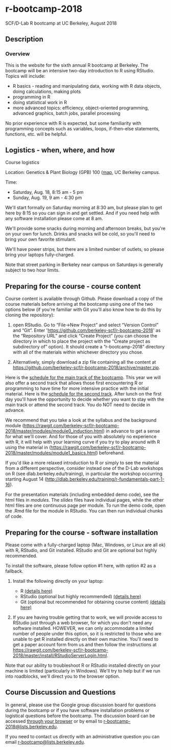# r-bootcamp-2018
SCF/D-Lab R bootcamp at UC Berkeley, August 2018

## Description

### Overview

This is the website for the sixth annual R bootcamp at Berkeley. The bootcamp will be an intensive two-day introduction to R using RStudio. Topics will include:

 * R basics - reading and manipulating data, working with R data objects, doing calculations, making plots
 * programming in R
 * doing statistical work in R
 * more advanced topics: efficiency, object-oriented programming, advanced graphics, batch jobs, parallel processing

No prior experience with R is expected, but some familiarity with programming concepts such as variables, loops, if-then-else statements, functions, etc. will be helpful.

## Logistics - when, where, and how

Course logistics

Location: Genetics & Plant Biology (GPB) 100 ([map](https://www.google.com/maps/@37.8735542,-122.2650818,18z), UC Berkeley campus.

Time: 
  - Saturday, Aug. 18, 8:15 am - 5 pm
  - Sunday, Aug. 19, 9 am - 4:30 pm

We'll start formally on Saturday morning at 8:30 am, but please plan to get here by 8:15 so you can sign in and get settled. And if you need help with any software installation please come at 8 am.

We'll provide some snacks during morning and afternoon breaks, but you're on your own for lunch. Drinks and snacks will be cold, so you'll need to bring your own favorite stimulant.

We'll have power strips, but there are a limited number of outlets, so please bring your laptops fully-charged.

Note that street parking in Berkeley near campus on Saturdays is generally subject to two hour limits.

## Preparing for the course - course content

Course content is available through Github. Please download a copy of the course materials before arriving at the bootcamp using one of the two options below (if you're familiar with Git you'll also know how to do this by cloning the repository):

  1) open RStudio. Go to “File→New Project” and select “Version Control” and “Git”. Enter 'https://github.com/berkeley-scf/r-bootcamp-2018' as the “Repository URL” and click “Create Project” (you can choose the directory in which to place the project with the “Create project as subdirectory of” option). It should create a “r-bootcamp-2018” directory with all of the materials within whichever directory you chose.

  2) Alternatively, simply download a zip file containing all the content at https://github.com/berkeley-scf/r-bootcamp-2018/archive/master.zip.

Here is the [schedule for the main track of the bootcamp](https://rawgit.com/berkeley-scf/r-bootcamp-2018/master/schedule/schedule.pdf). This year we will also offer a second track that allows those first encountering R or programming to have time for more intensive practice with the initial material. Here is the [schedule for the second track](https://rawgit.com/berkeley-scf/r-bootcamp-2018/master/schedule/schedule-track2.pdf). After lunch on the first day you'll have the opportunity to decide whether you want to stay with the main track or attend the second track. You do NOT need to decide in advance.

We recommend that you take a look at the syllabus and the background module (https://rawgit.com/berkeley-scf/r-bootcamp-2018/master/modules/module0_induction.html) in advance to get a sense for what we'll cover. And for those of you with absolutely no experience with R, it will help with your learning curve if you try to play around with R using the material in (https://rawgit.com/berkeley-scf/r-bootcamp-2018/master/modules/module1_basics.html) beforehand.

If you'd like a more relaxed introduction to R or simply to see the material from a different perspective, consider instead one of the D-Lab workshops on R (see dlab.berkeley.edu/training), in particular the workshop occurring starting August 14 (http://dlab.berkeley.edu/training/r-fundamentals-part-1-16).

For the presentation materials (including embedded demo code), see the html files in *modules*. The *_slides_* files have individual pages, while the other html files are one continuous page per module. To run the demo code, open the .Rmd file for the module in RStudio. You can then run individual chunks of code.

## Preparing for the course - software installation
Please come with a fully-charged laptop (Mac, Windows, or Linux are all ok) with R, RStudio, and Git installed. RStudio and Git are optional but highly recommended. 

To install the software, please follow option #1 here, with option #2 as a fallback. 

  1) Install the following directly on your laptop:
  
      - R [(details here)](https://rawgit.com/berkeley-scf/r-bootcamp-2018/master/install/RandRStudioInstall.html)
      - RStudio (optional but highly recommended) [(details here)](https://rawgit.com/berkeley-scf/r-bootcamp-2018/master/install/RandRStudioInstall.html)
      - Git (optional but recommended for obtaining course content) [(details here)](https://rawgit.com/berkeley-scf/r-bootcamp-2018/master/install/gitInstall.html)
  2) If you are having trouble getting that to work, we will provide access to RStudio just through a web browser, for which you don't need any software installed. HOWEVER, we can only accommodate a limited number of people under this option, so it is restricted to those who are unable to get R installed directly on their own machine. You'll need to get a paper account form from us and then follow the instructions at https://rawgit.com/berkeley-scf/r-bootcamp-2018/master/install/RStudioServerLogin.html.

Note that our ability to troubleshoot R or RStudio installed directly on your machine is limited (particularly in Windows). We'll try to help but if we run into roadblocks, we'll direct you to the browser option.

## Course Discussion and Questions

In general, please use the Google group discussion board for questions during the bootcamp or if you have software installation problems or logistical questions before the bootcamp. The discussion board can be accessed [through your browser](https://groups.google.com/a/lists.berkeley.edu/d/forum/r-bootcamp-2018) or by email to r-bootcamp-2018@lists.berkeley.edu.

If you need to contact us directly with an administrative question you can email r-bootcamp@lists.berkeley.edu.
